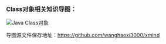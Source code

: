 ### Class对象相关知识导图：

![Java Class对象](http://ohyn8f189.bkt.clouddn.com/17-5-16/79733900-file_1494947788433_83c2.png)


导图源文件保存地址：https://github.com/wanghaoxi3000/xmind
